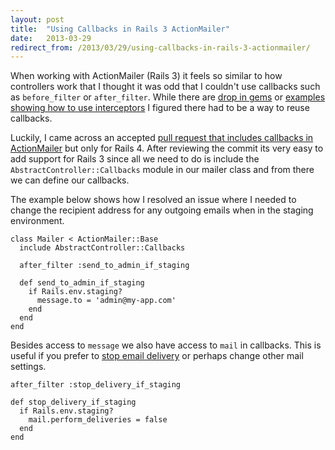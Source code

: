 ```yaml
---
layout: post
title:  "Using Callbacks in Rails 3 ActionMailer"
date:   2013-03-29
redirect_from: /2013/03/29/using-callbacks-in-rails-3-actionmailer/
---
```


When working with ActionMailer (Rails 3) it feels so similar to how controllers work that I thought it was odd that I couldn't use callbacks such as `before_filter` or `after_filter`. While there are [drop in gems](http://robots.thoughtbot.com/post/40822987615/delivering-all-email-from-staging-to-a-group-email) or [examples showing how to use interceptors](http://thepugautomatic.com/2012/08/abort-mail-delivery-with-rails-3-interceptors/) I figured there had to be a way to reuse callbacks.

Luckily, I came across an accepted [pull request that includes callbacks in ActionMailer](https://github.com/rails/rails/pull/5372) but only for Rails 4. After reviewing the commit its very easy to add support for Rails 3 since all we need to do is include the `AbstractController::Callbacks` module in our mailer class and from there we can define our callbacks.

The example below shows how I resolved an issue where I needed to change the recipient address for any outgoing emails when in the staging environment.

    class Mailer < ActionMailer::Base
      include AbstractController::Callbacks

      after_filter :send_to_admin_if_staging

      def send_to_admin_if_staging
        if Rails.env.staging?
          message.to = 'admin@my-app.com'
        end
      end
    end

Besides access to `message` we also have access to `mail` in callbacks. This is useful if you prefer to [stop email delivery](https://coderwall.com/p/mwrsvw/rails-4-before_filter-and-after_filter-in-your-mailers) or perhaps change other mail settings.

    after_filter :stop_delivery_if_staging

    def stop_delivery_if_staging
      if Rails.env.staging?
        mail.perform_deliveries = false
      end
    end

